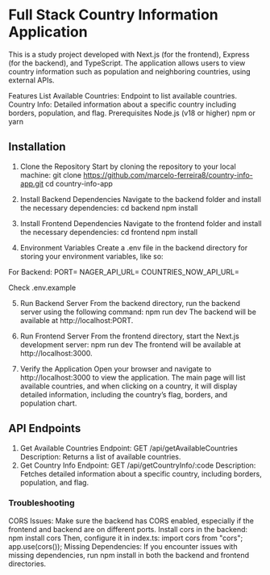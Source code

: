 # Full Stack Country Information Application
This is a study project developed with Next.js (for the frontend), Express (for the backend), and TypeScript. The application allows users to view country information such as population and neighboring countries, using external APIs.

Features
List Available Countries: Endpoint to list available countries.
Country Info: Detailed information about a specific country including borders, population, and flag.
Prerequisites
Node.js (v18 or higher)
npm or yarn
## Installation
1. Clone the Repository
Start by cloning the repository to your local machine:
git clone https://github.com/marcelo-ferreira8/country-info-app.git
cd country-info-app
2. Install Backend Dependencies
Navigate to the backend folder and install the necessary dependencies:
cd backend
npm install
3. Install Frontend Dependencies
Navigate to the frontend folder and install the necessary dependencies:
cd frontend
npm install

4. Environment Variables
Create a .env file in the backend directory for storing your environment variables, like so:

For Backend:
PORT=
NAGER_API_URL=
COUNTRIES_NOW_API_URL=

Check .env.example


5. Run Backend Server
From the backend directory, run the backend server using the following command:
npm run dev
The backend will be available at http://localhost:PORT.

6. Run Frontend Server
From the frontend directory, start the Next.js development server:
npm run dev
The frontend will be available at http://localhost:3000.

7. Verify the Application
Open your browser and navigate to http://localhost:3000 to view the application.
The main page will list available countries, and when clicking on a country, it will display detailed information, including the country’s flag, borders, and population chart.

## API Endpoints
1. Get Available Countries
Endpoint: GET /api/getAvailableCountries
Description: Returns a list of available countries.
2. Get Country Info
Endpoint: GET /api/getCountryInfo/:code
Description: Fetches detailed information about a specific country, including borders, population, and flag.

### Troubleshooting
CORS Issues: Make sure the backend has CORS enabled, especially if the frontend and backend are on different ports.
Install cors in the backend:
npm install cors
Then, configure it in index.ts:
import cors from "cors";
app.use(cors());
Missing Dependencies: If you encounter issues with missing dependencies, run npm install in both the backend and frontend directories.